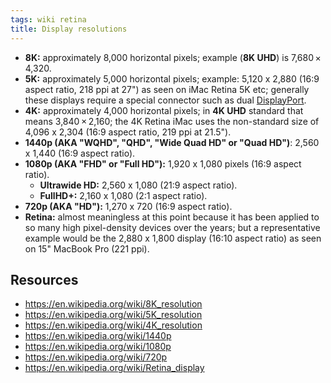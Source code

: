 ```yaml
---
tags: wiki retina
title: Display resolutions
---
```


-   **8K:** approximately 8,000 horizontal pixels; example (**8K UHD**) is 7,680 × 4,320.
-   **5K:** approximately 5,000 horizontal pixels; example: 5,120 x 2,880 (16:9 aspect ratio, 218 ppi at 27") as seen on iMac Retina 5K etc; generally these displays require a special connector such as dual [DisplayPort](https://en.wikipedia.org/wiki/DisplayPort).
-   **4K:** approximately 4,000 horizontal pixels; in **4K UHD** standard that means 3,840 × 2,160; the 4K Retina iMac uses the non-standard size of 4,096 x 2,304 (16:9 aspect ratio, 219 ppi at 21.5").
-   **1440p (AKA "WQHD", "QHD", "Wide Quad HD" or "Quad HD")**: 2,560 x 1,440 (16:9 aspect ratio).
-   **1080p (AKA "FHD" or "Full HD"):** 1,920 x 1,080 pixels (16:9 aspect ratio).
    -   **Ultrawide HD:** 2,560 x 1,080 (21:9 aspect ratio).
    -   **FullHD+:** 2,160 x 1,080 (2:1 aspect ratio).
-   **720p (AKA "HD"):** 1,270 x 720 (16:9 aspect ratio).
-   **Retina:** almost meaningless at this point because it has been applied to so many high pixel-density devices over the years; but a representative example would be the 2,880 x 1,800 display (16:10 aspect ratio) as seen on 15" MacBook Pro (221 ppi).

## Resources

-   https://en.wikipedia.org/wiki/8K_resolution
-   https://en.wikipedia.org/wiki/5K_resolution
-   https://en.wikipedia.org/wiki/4K_resolution
-   https://en.wikipedia.org/wiki/1440p
-   https://en.wikipedia.org/wiki/1080p
-   https://en.wikipedia.org/wiki/720p
-   https://en.wikipedia.org/wiki/Retina_display
